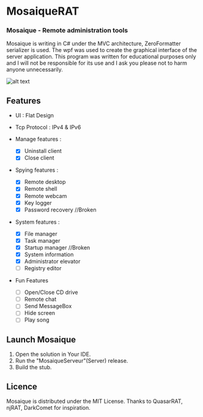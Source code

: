 # MosaiqueRAT

### Mosaique - Remote administration tools

Mosaique is writing in C# under the MVC architecture, ZeroFormatter serializer is used. The wpf was used to create the graphical interface of the server application. This program was written for educational purposes only and I will not be responsible for its use and I ask you please not to harm anyone unnecessarily. 

![alt text](https://github.com/thdal/MosaiqueRAT/blob/master/Github/MosaiqueMain.png)

## Features

* UI : Flat Design 
* Tcp Protocol : IPv4 & IPv6

* Manage features :
  * [x] Uninstall client 
  * [x] Close client

* Spying features :
  * [x] Remote desktop
  * [x] Remote shell 
  * [x] Remote webcam
  * [x] Key logger
  * [x] Password recovery //Broken

* System features :
  * [x] File manager
  * [x] Task manager
  * [x] Startup manager //Broken
  * [x] System information
  * [x] Administrator elevator
  * [ ] Registry editor
  
* Fun Features
  * [ ] Open/Close CD drive
  * [ ] Remote chat
  * [ ] Send MessageBox
  * [ ] Hide screen
  * [ ] Play song

## Launch Mosaique

1. Open the solution in Your IDE.
2. Run the "MosaiqueServeur"(Server) release.
3. Build the stub.

## Licence

Mosaique is distributed under the MIT License. Thanks to QuasarRAT, njRAT, DarkComet for inspiration.
